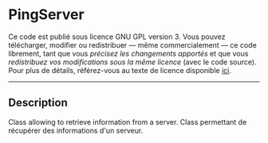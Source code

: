 # PingServer

Ce code est publié sous licence GNU GPL version 3. Vous pouvez télécharger, modifier ou redistribuer — même commercialement — ce code librement, tant que vous *précisez les changements apportés* et que vous *redistribuez vos modifications sous la même licence* (avec le code source).
Pour plus de détails, référez-vous au texte de licence disponible [ici](LICENCE).

------------------------------------


## Description

 Class allowing to retrieve information from a server.
 Class permettant de récupérer des informations d'un serveur.

